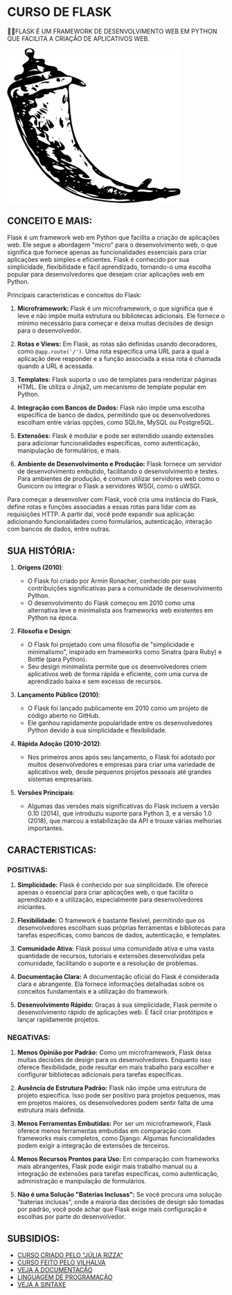 # CURSO DE FLASK
👨‍⚖️FLASK É UM FRAMEWORK DE DESENVOLVIMENTO WEB EM PYTHON QUE FACILITA A CRIAÇÃO DE APLICATIVOS WEB.

<img src="FOTO.png" align="center" width="400"> <br>

## CONCEITO E MAIS:
Flask é um framework web em Python que facilita a criação de aplicações web. Ele segue a abordagem "micro" para o desenvolvimento web, o que significa que fornece apenas as funcionalidades essenciais para criar aplicações web simples e eficientes. Flask é conhecido por sua simplicidade, flexibilidade e fácil aprendizado, tornando-o uma escolha popular para desenvolvedores que desejam criar aplicações web em Python.

Principais características e conceitos do Flask:

1. **Microframework:** Flask é um microframework, o que significa que é leve e não impõe muita estrutura ou bibliotecas adicionais. Ele fornece o mínimo necessário para começar e deixa muitas decisões de design para o desenvolvedor.

2. **Rotas e Views:** Em Flask, as rotas são definidas usando decoradores, como `@app.route('/')`. Uma rota especifica uma URL para a qual a aplicação deve responder e a função associada a essa rota é chamada quando a URL é acessada.

3. **Templates:** Flask suporta o uso de templates para renderizar páginas HTML. Ele utiliza o Jinja2, um mecanismo de template popular em Python.

4. **Integração com Bancos de Dados:** Flask não impõe uma escolha específica de banco de dados, permitindo que os desenvolvedores escolham entre várias opções, como SQLite, MySQL ou PostgreSQL.

5. **Extensões:** Flask é modular e pode ser estendido usando extensões para adicionar funcionalidades específicas, como autenticação, manipulação de formulários, e mais.

6. **Ambiente de Desenvolvimento e Produção:** Flask fornece um servidor de desenvolvimento embutido, facilitando o desenvolvimento e testes. Para ambientes de produção, é comum utilizar servidores web como o Gunicorn ou integrar o Flask a servidores WSGI, como o uWSGI.

Para começar a desenvolver com Flask, você cria uma instância do Flask, define rotas e funções associadas a essas rotas para lidar com as requisições HTTP. A partir daí, você pode expandir sua aplicação adicionando funcionalidades como formulários, autenticação, interação com bancos de dados, entre outras.

## SUA HISTÓRIA:
1. **Origens (2010)**:
   - O Flask foi criado por Armin Ronacher, conhecido por suas contribuições significativas para a comunidade de desenvolvimento Python.
   - O desenvolvimento do Flask começou em 2010 como uma alternativa leve e minimalista aos frameworks web existentes em Python na época.

2. **Filosofia e Design**:
   - O Flask foi projetado com uma filosofia de "simplicidade e minimalismo", inspirado em frameworks como Sinatra (para Ruby) e Bottle (para Python).
   - Seu design minimalista permite que os desenvolvedores criem aplicativos web de forma rápida e eficiente, com uma curva de aprendizado baixa e sem excesso de recursos.

3. **Lançamento Público (2010)**:
   - O Flask foi lançado publicamente em 2010 como um projeto de código aberto no GitHub.
   - Ele ganhou rapidamente popularidade entre os desenvolvedores Python devido à sua simplicidade e flexibilidade.

4. **Rápida Adoção (2010-2012)**:
   - Nos primeiros anos após seu lançamento, o Flask foi adotado por muitos desenvolvedores e empresas para criar uma variedade de aplicativos web, desde pequenos projetos pessoais até grandes sistemas empresariais.

5. **Versões Principais**:
   - Algumas das versões mais significativas do Flask incluem a versão 0.10 (2014), que introduziu suporte para Python 3, e a versão 1.0 (2018), que marcou a estabilização da API e trouxe várias melhorias importantes.

## CARACTERISTICAS:
### POSITIVAS:
1. **Simplicidade:** Flask é conhecido por sua simplicidade. Ele oferece apenas o essencial para criar aplicações web, o que facilita o aprendizado e a utilização, especialmente para desenvolvedores iniciantes.

2. **Flexibilidade:** O framework é bastante flexível, permitindo que os desenvolvedores escolham suas próprias ferramentas e bibliotecas para tarefas específicas, como bancos de dados, autenticação, e templates.

3. **Comunidade Ativa:** Flask possui uma comunidade ativa e uma vasta quantidade de recursos, tutoriais e extensões desenvolvidas pela comunidade, facilitando o suporte e a resolução de problemas.

4. **Documentação Clara:** A documentação oficial do Flask é considerada clara e abrangente. Ela fornece informações detalhadas sobre os conceitos fundamentais e a utilização do framework.

5. **Desenvolvimento Rápido:** Graças à sua simplicidade, Flask permite o desenvolvimento rápido de aplicações web. É fácil criar protótipos e lançar rapidamente projetos.

### NEGATIVAS:
1. **Menos Opinião por Padrão:** Como um microframework, Flask deixa muitas decisões de design para os desenvolvedores. Enquanto isso oferece flexibilidade, pode resultar em mais trabalho para escolher e configurar bibliotecas adicionais para tarefas específicas.

2. **Ausência de Estrutura Padrão:** Flask não impõe uma estrutura de projeto específica. Isso pode ser positivo para projetos pequenos, mas em projetos maiores, os desenvolvedores podem sentir falta de uma estrutura mais definida.

3. **Menos Ferramentas Embutidas:** Por ser um microframework, Flask oferece menos ferramentas embutidas em comparação com frameworks mais completos, como Django. Algumas funcionalidades podem exigir a integração de extensões de terceiros.

4. **Menos Recursos Prontos para Uso:** Em comparação com frameworks mais abrangentes, Flask pode exigir mais trabalho manual ou a integração de extensões para tarefas específicas, como autenticação, administração e manipulação de formulários.

5. **Não é uma Solução "Baterias Inclusas":** Se você procura uma solução "baterias inclusas", onde a maioria das decisões de design são tomadas por padrão, você pode achar que Flask exige mais configuração e escolhas por parte do desenvolvedor.

## SUBSIDIOS:
- [CURSO CRIADO PELO "JÚLIA RIZZA"](https://youtube.com/playlist?list=PL3BqW_m3m6a05ALSBW02qDXmfDKIip2KX&si=FUGyHnvwFLMqTswj)
- [CURSO FEITO PELO VILHALVA](https://github.com/VILHALVA)
- [VEJA A DOCUMENTAÇÃO](https://flask.palletsprojects.com/en/3.0.x/)
- [LINGUAGEM DE PROGRAMAÇÃO](https://github.com/VILHALVA/CURSO-DE-PYTHON)
- [VEJA A SINTAXE](./SINTAXE.md)